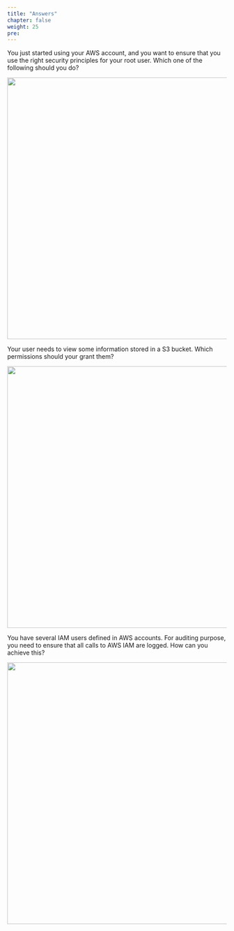 ```yaml
---
title: "Answers"
chapter: false
weight: 25
pre: 
---
```


You just started using your AWS account, and you want to ensure that you use the right security principles for your root user. Which one of the following should you do?

<img src='/images/encryption_q1_a.png' width='600px'>

Your user needs to view some information stored in a S3 bucket. Which permissions should your grant them?

<img src='/images/encryption_q2_a.png' width='600px'>

You have several IAM users defined in AWS accounts. For auditing purpose, you need to ensure that all calls to AWS IAM are logged. How can you achieve this?

<img src='/images/encryption_q3_a.png' width='600px'>